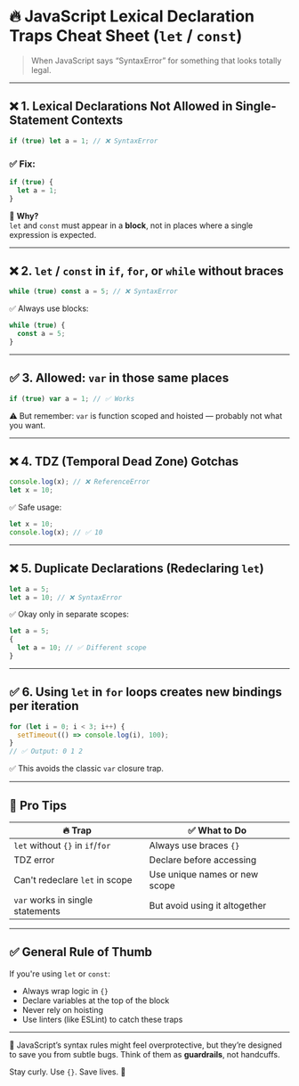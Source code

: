 
# 🔥 JavaScript Lexical Declaration Traps Cheat Sheet (`let` / `const`)

> When JavaScript says “SyntaxError” for something that looks totally legal.

---

## ❌ 1. Lexical Declarations Not Allowed in Single-Statement Contexts

```js
if (true) let a = 1; // ❌ SyntaxError
```

### ✅ Fix:
```js
if (true) {
  let a = 1;
}
```

🧠 **Why?**  
`let` and `const` must appear in a **block**, not in places where a single expression is expected.

---

## ❌ 2. `let` / `const` in `if`, `for`, or `while` without braces

```js
while (true) const a = 5; // ❌ SyntaxError
```

✅ Always use blocks:

```js
while (true) {
  const a = 5;
}
```

---

## ✅ 3. Allowed: `var` in those same places

```js
if (true) var a = 1; // ✅ Works
```

⚠️ But remember: `var` is function scoped and hoisted — probably not what you want.

---

## ❌ 4. TDZ (Temporal Dead Zone) Gotchas

```js
console.log(x); // ❌ ReferenceError
let x = 10;
```

✅ Safe usage:
```js
let x = 10;
console.log(x); // ✅ 10
```

---

## ❌ 5. Duplicate Declarations (Redeclaring `let`)

```js
let a = 5;
let a = 10; // ❌ SyntaxError
```

✅ Okay only in separate scopes:

```js
let a = 5;
{
  let a = 10; // ✅ Different scope
}
```

---

## ✅ 6. Using `let` in `for` loops creates new bindings per iteration

```js
for (let i = 0; i < 3; i++) {
  setTimeout(() => console.log(i), 100);
}
// ✅ Output: 0 1 2
```

✅ This avoids the classic `var` closure trap.

---

## 🧠 Pro Tips

| 🔥 Trap                          | ✅ What to Do                   |
|----------------------------------|----------------------------------|
| `let` without `{}` in `if`/`for` | Always use braces `{}`          |
| TDZ error                        | Declare before accessing         |
| Can't redeclare `let` in scope  | Use unique names or new scope    |
| `var` works in single statements | But avoid using it altogether    |

---

## ✅ General Rule of Thumb

If you're using `let` or `const`:
- Always wrap logic in `{}`
- Declare variables at the top of the block
- Never rely on hoisting
- Use linters (like ESLint) to catch these traps

---

🧯 JavaScript’s syntax rules might feel overprotective, but they’re designed to save you from subtle bugs. Think of them as **guardrails**, not handcuffs.

Stay curly. Use `{}`. Save lives. 💪

